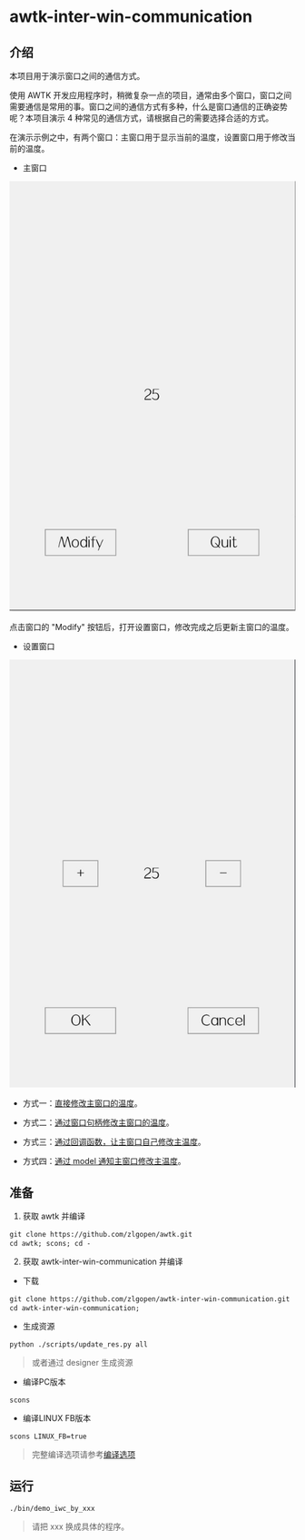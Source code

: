 # awtk-inter-win-communication

## 介绍

本项目用于演示窗口之间的通信方式。

使用 AWTK 开发应用程序时，稍微复杂一点的项目，通常由多个窗口，窗口之间需要通信是常用的事。窗口之间的通信方式有多种，什么是窗口通信的正确姿势呢？本项目演示 4 种常见的通信方式，请根据自己的需要选择合适的方式。

在演示示例之中，有两个窗口：主窗口用于显示当前的温度，设置窗口用于修改当前的温度。

* 主窗口

![](docs/images/main.jpg)

点击窗口的 "Modify" 按钮后，打开设置窗口，修改完成之后更新主窗口的温度。

* 设置窗口

![](docs/images/modify.jpg)

* 方式一：[直接修改主窗口的温度](src/by_direct/README.md)。

* 方式二：[通过窗口句柄修改主窗口的温度](src/by_win_handle/README.md)。

* 方式三：[通过回调函数，让主窗口自己修改主温度](src/by_callback/README.md)。

* 方式四：[通过 model 通知主窗口修改主温度](src/by_model/README.md)。

## 准备

1. 获取 awtk 并编译

```
git clone https://github.com/zlgopen/awtk.git
cd awtk; scons; cd -
```

2. 获取 awtk-inter-win-communication 并编译


* 下载

```
git clone https://github.com/zlgopen/awtk-inter-win-communication.git
cd awtk-inter-win-communication; 
```

* 生成资源

```
python ./scripts/update_res.py all
```

> 或者通过 designer 生成资源


* 编译PC版本

```
scons
```

* 编译LINUX FB版本

```
scons LINUX_FB=true
```

> 完整编译选项请参考[编译选项](https://github.com/zlgopen/awtk-widget-generator/blob/master/docs/build_options.md)

## 运行

```
./bin/demo_iwc_by_xxx
```

> 请把 xxx 换成具体的程序。
